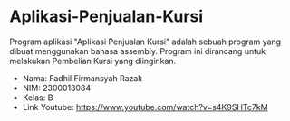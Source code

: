 # Aplikasi-Penjualan-Kursi
Program aplikasi "Aplikasi Penjualan Kursi" adalah sebuah program yang dibuat menggunakan bahasa assembly. Program ini dirancang untuk melakukan Pembelian Kursi yang diinginkan.
* Nama: Fadhil Firmansyah Razak
* NIM: 2300018084
* Kelas: B
* Link Youtube: https://www.youtube.com/watch?v=s4K9SHTc7kM
